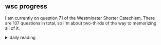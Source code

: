 ## wsc progress

I am currently on question 71 of the Westminster Shorter Catechism. There are 107 questions in total, so I'm about two-thirds of the way to memorizing all of it.

<details markdown="1">
<summary>daily reading</summary>

| {{ page.date | date: "%B %-d, %Y" }} |
| :-------------: |
| [Ex. 27; John 6; Prov. 3; Gal. 2]({% link _Bible/Bible-year-2.md %}) |
| [BC 29]({% link _bc/bc-month-1.md %}) |
| [The Athanasian Creed](https://threeforms.org/the-athanasian-creed/) |

</details>